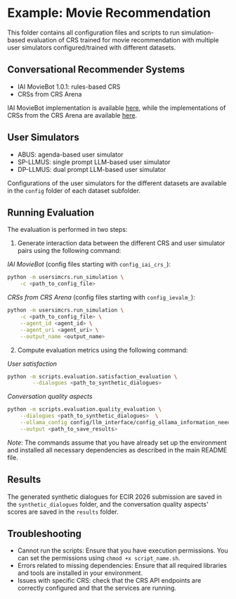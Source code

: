 # Example: Movie Recommendation

This folder contains all configuration files and scripts to run simulation-based evaluation of CRS trained for movie recommendation with multiple user simulators configured/trained with different datasets.

## Conversational Recommender Systems

  * IAI MovieBot 1.0.1: rules-based CRS
  * CRSs from CRS Arena

IAI MovieBot implementation is available [here](https://github.com/iai-group/MovieBot/releases/tag/v1.0.1), while the implementations of CRSs from the CRS Arena are available [here](https://github.com/iai-group/iEvaLM-CRS).

## User Simulators

  * ABUS: agenda-based user simulator
  * SP-LLMUS: single prompt LLM-based user simulator
  * DP-LLMUS: dual prompt LLM-based user simulator

Configurations of the user simulators for the different datasets are available in the `config` folder of each dataset subfolder.

## Running Evaluation

The evaluation is performed in two steps:

1. Generate interaction data between the different CRS and user simulator pairs using the following command:

*IAI MovieBot* (config files starting with `config_iai_crs_`):

```bash
python -m usersimcrs.run_simulation \
    -c <path_to_config_file>
```

*CRSs from CRS Arena* (config files starting with `config_ievalm_`):

```bash
python -m usersimcrs.run_simulation \
    -c <path_to_config_file> \
    --agent_id <agent_id> \
    --agent_uri <agent_uri> \
    --output_name <output_name>
````

2. Compute evaluation metrics using the following command:

*User satisfaction*

```bash
python -m scripts.evaluation.satisfaction_evaluation \
        --dialogues <path_to_synthetic_dialogues>  
```

*Conversation quality aspects*

```bash
python -m scripts.evaluation.quality_evaluation \
    --dialogues <path_to_synthetic_dialogues>  \
    --ollama_config config/llm_interface/config_ollama_information_need.yaml \
    --output <path_to_save_results>
```

*Note*: The commands assume that you have already set up the environment and installed all necessary dependencies as described in the main README file.

## Results

The generated synthetic dialogues for ECIR 2026 submission are saved in the `synthetic_dialogues` folder, and the conversation quality aspects' scores are saved in the `results` folder.

## Troubleshooting

  * Cannot run the scripts: Ensure that you have execution permissions. You can set the permissions using `chmod +x script_name.sh`.
  * Errors related to missing dependencies: Ensure that all required libraries and tools are installed in your environment.
  * Issues with specific CRS: check that the CRS API endpoints are correctly configured and that the services are running.
